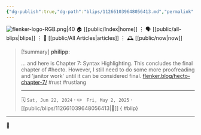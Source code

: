 ```yaml
---
{"dg-publish":true,"dg-path":"blips/112661039648056413.md","permalink":"/blips/112661039648056413/","title":"philipp on mastodon @ 2024-06-22"}
---
```



<div class="transclusion internal-embed is-loaded"><div class="markdown-embed">




![flenker-logo-RGB.png|40](/img/user/attachments/flenker-logo-RGB.png)
🏠 [[public/Index\|home]]  ⋮ 🗣️ [[public/all-blips\|blips]] ⋮  📝 [[public/All Articles\|articles]]  ⋮ 🕰️ [[public/now\|now]]


</div></div>


> [!summary] **philipp**:
>
> ... and here is Chapter 7: Syntax Highlighting. This concludes the final chapter of #hecto. However, I still need to do some more proofreading and 'janitor work' until it can be considered final.
> [flenker.blog/hecto-chapter-7/](https://flenker.blog/hecto-chapter-7/)
> #rust #rustlang
> - - -
>
> 🗓️ <code>Sat, Jun 22, 2024</code>  · ✏️ <code> Fri, May 2, 2025</code>  · [[public/blips/112661039648056413\|🔗]]
{ #blip}


- - -

 👾
